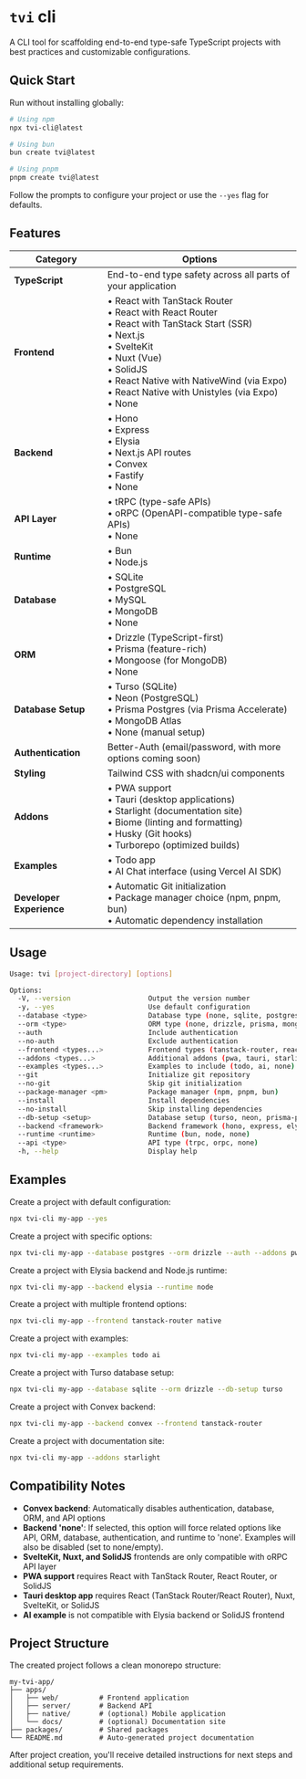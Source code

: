 # `tvi` cli

A CLI tool for scaffolding end-to-end type-safe TypeScript projects with best practices and customizable configurations.

## Quick Start

Run without installing globally:

```bash
# Using npm
npx tvi-cli@latest

# Using bun
bun create tvi@latest

# Using pnpm
pnpm create tvi@latest
```

Follow the prompts to configure your project or use the `--yes` flag for defaults.

## Features

| Category                 | Options                                                                                                                                                                                                                                                    |
| ------------------------ | ---------------------------------------------------------------------------------------------------------------------------------------------------------------------------------------------------------------------------------------------------------- |
| **TypeScript**           | End-to-end type safety across all parts of your application                                                                                                                                                                                                |
| **Frontend**             | • React with TanStack Router<br>• React with React Router<br>• React with TanStack Start (SSR)<br>• Next.js<br>• SvelteKit<br>• Nuxt (Vue)<br>• SolidJS<br>• React Native with NativeWind (via Expo)<br>• React Native with Unistyles (via Expo)<br>• None |
| **Backend**              | • Hono<br>• Express<br>• Elysia<br>• Next.js API routes<br>• Convex<br>• Fastify<br>• None                                                                                                                                                                              |
| **API Layer**            | • tRPC (type-safe APIs)<br>• oRPC (OpenAPI-compatible type-safe APIs)<br>• None                                                                                                                                                                            |
| **Runtime**              | • Bun<br>• Node.js                                                                                                                                                                                                                                         |
| **Database**             | • SQLite<br>• PostgreSQL<br>• MySQL<br>• MongoDB<br>• None                                                                                                                                                                                                 |
| **ORM**                  | • Drizzle (TypeScript-first)<br>• Prisma (feature-rich)<br>• Mongoose (for MongoDB)<br>• None                                                                                                                                                              |
| **Database Setup**       | • Turso (SQLite)<br>• Neon (PostgreSQL)<br>• Prisma Postgres (via Prisma Accelerate)<br>• MongoDB Atlas<br>• None (manual setup)                                                                                                                           |
| **Authentication**       | Better-Auth (email/password, with more options coming soon)                                                                                                                                                                                                |
| **Styling**              | Tailwind CSS with shadcn/ui components                                                                                                                                                                                                                     |
| **Addons**               | • PWA support<br>• Tauri (desktop applications)<br>• Starlight (documentation site)<br>• Biome (linting and formatting)<br>• Husky (Git hooks)<br>• Turborepo (optimized builds)                                                                           |
| **Examples**             | • Todo app<br>• AI Chat interface (using Vercel AI SDK)                                                                                                                                                                                                    |
| **Developer Experience** | • Automatic Git initialization<br>• Package manager choice (npm, pnpm, bun)<br>• Automatic dependency installation                                                                                                                                         |

## Usage

```bash
Usage: tvi [project-directory] [options]

Options:
  -V, --version                   Output the version number
  -y, --yes                       Use default configuration
  --database <type>               Database type (none, sqlite, postgres, mysql, mongodb)
  --orm <type>                    ORM type (none, drizzle, prisma, mongoose)
  --auth                          Include authentication
  --no-auth                       Exclude authentication
  --frontend <types...>           Frontend types (tanstack-router, react-router, tanstack-start, next, nuxt, svelte, solid, native-nativewind, native-unistyles, none)
  --addons <types...>             Additional addons (pwa, tauri, starlight, biome, husky, turborepo, none)
  --examples <types...>           Examples to include (todo, ai, none)
  --git                           Initialize git repository
  --no-git                        Skip git initialization
  --package-manager <pm>          Package manager (npm, pnpm, bun)
  --install                       Install dependencies
  --no-install                    Skip installing dependencies
  --db-setup <setup>              Database setup (turso, neon, prisma-postgres, mongodb-atlas, none)
  --backend <framework>           Backend framework (hono, express, elysia, next, convex, fastify, none)
  --runtime <runtime>             Runtime (bun, node, none)
  --api <type>                    API type (trpc, orpc, none)
  -h, --help                      Display help
```

## Examples

Create a project with default configuration:

```bash
npx tvi-cli my-app --yes
```

Create a project with specific options:

```bash
npx tvi-cli my-app --database postgres --orm drizzle --auth --addons pwa biome
```

Create a project with Elysia backend and Node.js runtime:

```bash
npx tvi-cli my-app --backend elysia --runtime node
```

Create a project with multiple frontend options:

```bash
npx tvi-cli my-app --frontend tanstack-router native
```

Create a project with examples:

```bash
npx tvi-cli my-app --examples todo ai
```

Create a project with Turso database setup:

```bash
npx tvi-cli my-app --database sqlite --orm drizzle --db-setup turso
```

Create a project with Convex backend:

```bash
npx tvi-cli my-app --backend convex --frontend tanstack-router
```

Create a project with documentation site:

```bash
npx tvi-cli my-app --addons starlight
```

## Compatibility Notes

- **Convex backend**: Automatically disables authentication, database, ORM, and API options
- **Backend 'none'**: If selected, this option will force related options like API, ORM, database, authentication, and runtime to 'none'. Examples will also be disabled (set to none/empty).
- **SvelteKit, Nuxt, and SolidJS** frontends are only compatible with oRPC API layer
- **PWA support** requires React with TanStack Router, React Router, or SolidJS
- **Tauri desktop app** requires React (TanStack Router/React Router), Nuxt, SvelteKit, or SolidJS
- **AI example** is not compatible with Elysia backend or SolidJS frontend

## Project Structure

The created project follows a clean monorepo structure:

```tree
my-tvi-app/
├── apps/
│   ├── web/          # Frontend application
│   ├── server/       # Backend API
│   ├── native/       # (optional) Mobile application
│   └── docs/         # (optional) Documentation site
├── packages/         # Shared packages
└── README.md         # Auto-generated project documentation
```

After project creation, you'll receive detailed instructions for next steps and additional setup requirements.
